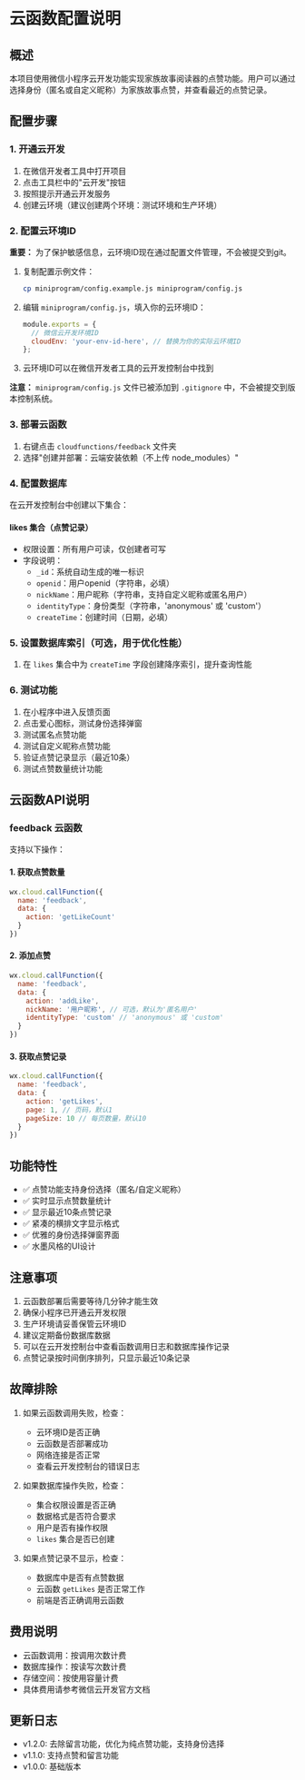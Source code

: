 # 云函数配置说明

## 概述
本项目使用微信小程序云开发功能实现家族故事阅读器的点赞功能。用户可以通过选择身份（匿名或自定义昵称）为家族故事点赞，并查看最近的点赞记录。

## 配置步骤

### 1. 开通云开发
1. 在微信开发者工具中打开项目
2. 点击工具栏中的"云开发"按钮
3. 按照提示开通云开发服务
4. 创建云环境（建议创建两个环境：测试环境和生产环境）

### 2. 配置云环境ID
**重要：** 为了保护敏感信息，云环境ID现在通过配置文件管理，不会被提交到git。

1. 复制配置示例文件：
   ```bash
   cp miniprogram/config.example.js miniprogram/config.js
   ```

2. 编辑 `miniprogram/config.js`，填入你的云环境ID：
   ```javascript
   module.exports = {
     // 微信云开发环境ID
     cloudEnv: 'your-env-id-here', // 替换为你的实际云环境ID
   };
   ```

3. 云环境ID可以在微信开发者工具的云开发控制台中找到

**注意：** `miniprogram/config.js` 文件已被添加到 `.gitignore` 中，不会被提交到版本控制系统。

### 3. 部署云函数
1. 右键点击 `cloudfunctions/feedback` 文件夹
2. 选择"创建并部署：云端安装依赖（不上传 node_modules）"

### 4. 配置数据库
在云开发控制台中创建以下集合：

#### likes 集合（点赞记录）
- 权限设置：所有用户可读，仅创建者可写
- 字段说明：
  - `_id`：系统自动生成的唯一标识
  - `openid`：用户openid（字符串，必填）
  - `nickName`：用户昵称（字符串，支持自定义昵称或匿名用户）
  - `identityType`：身份类型（字符串，'anonymous' 或 'custom'）
  - `createTime`：创建时间（日期，必填）

### 5. 设置数据库索引（可选，用于优化性能）
1. 在 `likes` 集合中为 `createTime` 字段创建降序索引，提升查询性能

### 6. 测试功能
1. 在小程序中进入反馈页面
2. 点击爱心图标，测试身份选择弹窗
3. 测试匿名点赞功能
4. 测试自定义昵称点赞功能
5. 验证点赞记录显示（最近10条）
6. 测试点赞数量统计功能

## 云函数API说明

### feedback 云函数
支持以下操作：

#### 1. 获取点赞数量
```javascript
wx.cloud.callFunction({
  name: 'feedback',
  data: {
    action: 'getLikeCount'
  }
})
```

#### 2. 添加点赞
```javascript
wx.cloud.callFunction({
  name: 'feedback',
  data: {
    action: 'addLike',
    nickName: '用户昵称', // 可选，默认为'匿名用户'
    identityType: 'custom' // 'anonymous' 或 'custom'
  }
})
```

#### 3. 获取点赞记录
```javascript
wx.cloud.callFunction({
  name: 'feedback',
  data: {
    action: 'getLikes',
    page: 1, // 页码，默认1
    pageSize: 10 // 每页数量，默认10
  }
})
```

## 功能特性
- ✅ 点赞功能支持身份选择（匿名/自定义昵称）
- ✅ 实时显示点赞数量统计
- ✅ 显示最近10条点赞记录
- ✅ 紧凑的横排文字显示格式
- ✅ 优雅的身份选择弹窗界面
- ✅ 水墨风格的UI设计

## 注意事项
1. 云函数部署后需要等待几分钟才能生效
2. 确保小程序已开通云开发权限
3. 生产环境请妥善保管云环境ID
4. 建议定期备份数据库数据
5. 可以在云开发控制台中查看函数调用日志和数据库操作记录
6. 点赞记录按时间倒序排列，只显示最近10条记录

## 故障排除
1. 如果云函数调用失败，检查：
   - 云环境ID是否正确
   - 云函数是否部署成功
   - 网络连接是否正常
   - 查看云开发控制台的错误日志

2. 如果数据库操作失败，检查：
   - 集合权限设置是否正确
   - 数据格式是否符合要求
   - 用户是否有操作权限
   - `likes` 集合是否已创建

3. 如果点赞记录不显示，检查：
   - 数据库中是否有点赞数据
   - 云函数 `getLikes` 是否正常工作
   - 前端是否正确调用云函数

## 费用说明
- 云函数调用：按调用次数计费
- 数据库操作：按读写次数计费
- 存储空间：按使用容量计费
- 具体费用请参考微信云开发官方文档

## 更新日志
- v1.2.0: 去除留言功能，优化为纯点赞功能，支持身份选择
- v1.1.0: 支持点赞和留言功能
- v1.0.0: 基础版本
